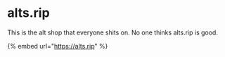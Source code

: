 # alts.rip

This is the alt shop that everyone shits on. No one thinks alts.rip is good.

{% embed url="https://alts.rip" %}



